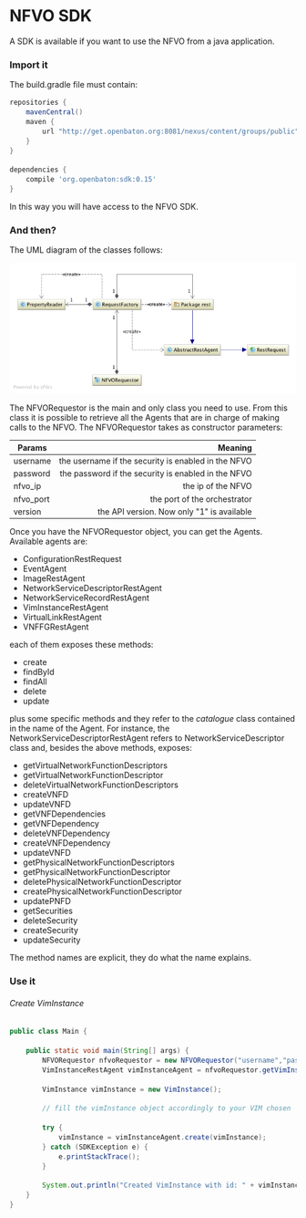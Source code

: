 # NFVO SDK

A SDK is available if you want to use the NFVO from a java application.

### Import it

The build.gradle file must contain:

```gradle
repositories {
    mavenCentral()
    maven {
        url "http://get.openbaton.org:8081/nexus/content/groups/public"
    }
}

dependencies {
    compile 'org.openbaton:sdk:0.15'
}
```

In this way you will have access to the NFVO SDK.

### And then?

The UML diagram of the classes follows:

![SDK UML][sdk-uml]

The NFVORequestor is the main and only class you need to use. From this class it is possible to retrieve all the Agents that are in charge of making calls to the NFVO. The NFVORequestor takes as constructor parameters:

| Params          	| Meaning       |
| -------------   	| -------------:|
| username  		| the username if the security is enabled in the NFVO |
| password 			| the password if the security is enabled in the NFVO      |
| nfvo_ip 			| the ip of the NFVO      |
| nfvo_port 		| the port of the orchestrator      |
| version 			| the API version. Now only "1" is available      |

Once you have the NFVORequestor object, you can get the Agents. Available agents are:

* ConfigurationRestRequest
* EventAgent
* ImageRestAgent
* NetworkServiceDescriptorRestAgent
* NetworkServiceRecordRestAgent
* VimInstanceRestAgent
* VirtualLinkRestAgent
* VNFFGRestAgent

each of them exposes these methods:

* create
* findById
* findAll
* delete
* update

plus some specific methods and they refer to the _catalogue_ class contained in the name of the Agent. For instance, the NetworkServiceDescriptorRestAgent refers to NetworkServiceDescriptor class and, besides the above methods, exposes:

* getVirtualNetworkFunctionDescriptors
* getVirtualNetworkFunctionDescriptor
* deleteVirtualNetworkFunctionDescriptors
* createVNFD
* updateVNFD
* getVNFDependencies
* getVNFDependency
* deleteVNFDependency
* createVNFDependency
* updateVNFD
* getPhysicalNetworkFunctionDescriptors
* getPhysicalNetworkFunctionDescriptor
* deletePhysicalNetworkFunctionDescriptor
* createPhysicalNetworkFunctionDescriptor
* updatePNFD
* getSecurities
* deleteSecurity
* createSecurity
* updateSecurity

The method names are explicit, they do what the name explains.

### Use it

###### Create VimInstance

```java
public class Main {
	
	public static void main(String[] args) {
        NFVORequestor nfvoRequestor = new NFVORequestor("username","password","nfvo_ip","nfvo_port","1");
        VimInstanceRestAgent vimInstanceAgent = nfvoRequestor.getVimInstanceAgent();

        VimInstance vimInstance = new VimInstance();

        // fill the vimInstance object accordingly to your VIM chosen

        try {
            vimInstance = vimInstanceAgent.create(vimInstance);
        } catch (SDKException e) {
            e.printStackTrace();
        }

        System.out.println("Created VimInstance with id: " + vimInstance.getId());
    }
}
```

<!---
References
-->

[sdk-uml]:images/nfvo-sdk-uml.png
